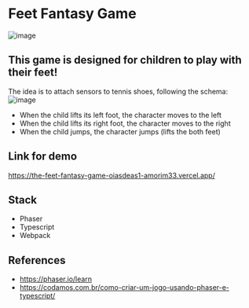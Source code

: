 # Feet Fantasy Game

![image](https://github.com/Amorim33/the-feet-fantasy-game/assets/42624869/9cfe1507-c8ef-433e-8187-c755e3963b3d)

## This game is designed for children to play with their feet!

The idea is to attach sensors to tennis shoes, following the schema:
![image](https://github.com/Amorim33/the-feet-fantasy-game/assets/42624869/f59874a6-ec61-47b8-9cce-babd5576563a)

- When the child lifts its left foot, the character moves to the left
- When the child lifts its right foot, the character moves to the right
- When the child jumps, the character jumps (lifts the both feet)

## Link for demo
https://the-feet-fantasy-game-oiasdeas1-amorim33.vercel.app/

## Stack

- Phaser
- Typescript
- Webpack

## References

- https://phaser.io/learn
- https://codamos.com.br/como-criar-um-jogo-usando-phaser-e-typescript/
